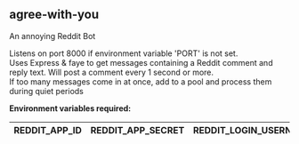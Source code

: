 agree-with-you
--------------
An annoying Reddit Bot

Listens on port 8000 if environment variable 'PORT' is not set. <br />
Uses Express & faye to get messages containing a Reddit comment and reply text. Will post a comment every 1 second or more. <br />
If too many messages come in at once, add to a pool and process them during quiet periods

**Environment variables required:**

|REDDIT_APP_ID|REDDIT_APP_SECRET|REDDIT_LOGIN_USERNAME|REDDIT_LOGIN_PASSWORD|
|-------------|-----------------|---------------------|---------------------|
